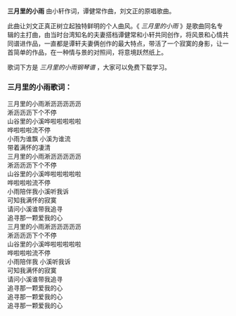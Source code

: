 

**三月里的小雨** 由小轩作词，谭健常作曲，刘文正的原唱歌曲。

此曲让刘文正真正树立起独特鲜明的个人曲风。《 _三月里的小雨_
》是歌曲同名专辑的主打曲，由当时台湾知名的夫妻搭档谭健常和小轩共同创作，将风景和心情共同谱进作品，一直都是谭轩夫妻俩创作的最大特点，带活了一个寂寞的身影，让一首简单的作品，在一种情与景的对照间，将意境跃然纸上。

歌词下方是 _三月里的小雨钢琴谱_ ，大家可以免费下载学习。

### 三月里的小雨歌词：

三月里的小雨淅沥沥沥沥沥  
淅沥沥沥下个不停  
山谷里的小溪哗啦啦啦啦啦  
哗啦啦啦流不停  
小雨为谁飘 小溪为谁流  
带着满怀的凄清  
三月里的小雨淅沥沥沥沥沥  
淅沥沥沥下个不停  
山谷里的小溪哗啦啦啦啦啦  
哗啦啦啦流不停  
小雨陪伴我小溪听我诉  
可知我满怀的寂寞  
请问小溪谁带我追寻  
追寻那一颗爱我的心  
三月里的小雨淅沥沥沥沥沥  
淅沥沥沥下个不停  
山谷里的小溪哗啦啦啦啦啦  
哗啦啦啦流不停  
小雨陪伴我 小溪听我诉  
可知我满怀的寂寞  
请问小溪谁带我追寻  
追寻那一颗爱我的心  
追寻那一颗爱我的心  
追寻那一颗爱我的心

